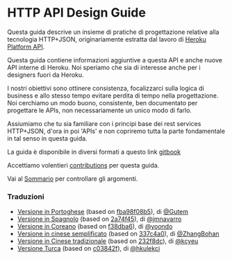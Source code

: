 # HTTP API Design Guide

Questa guida descrive un insieme di pratiche di progettazione relative alla tecnologia HTTP+JSON, originariamente estratta dal lavoro di [Heroku Platform API](https://devcenter.heroku.com/articles/platform-api-reference).

Questa guida contiene informazioni aggiuntive a questa API e anche nuove API interne di Heroku. Noi speriamo che sia di interesse anche per i designers fuori da Heroku.

I nostri obiettivi sono ottinere consistenza, focalizzarci sulla logica di business e allo stesso tempo evitare perdita di tempo nella progettazione. Noi cerchiamo un modo buono, consistente, ben documentato per progettare le APIs, non necessariamente un unico modo di farlo.

Assiumiamo che tu sia familiare con i principi base dei rest services HTTP+JSON, d'ora in poi 'APIs' e non copriremo tutta la parte fondamentale in tal senso in questa guida.

La guida è disponibile in diversi formati a questo link [gitbook](https://www.gitbook.com/read/book/geemus/http-api-design)

Accettiamo volentieri [contributions](CONTRIBUTING.md) per questa guida.

Vai al [Sommario](SUMMARY.md) per controllare gli argomenti.

### Traduzioni
 * [Versione in Portoghese](https://github.com/Gutem/http-api-design/) (based on [fba98f08b5](https://github.com/interagent/http-api-design/commit/fba98f08b50acbb08b7b30c012a6d0ca795e29ee)), di [@Gutem](https://github.com/Gutem/)
 * [Versione in Spagnolo](https://github.com/jmnavarro/http-api-design) (based on [2a74f45](https://github.com/interagent/http-api-design/commit/2a74f45b9afaf6c951352f36c3a4e1b0418ed10b)), di [@jmnavarro](https://github.com/jmnavarro/)
 * [Versione in Coreano](https://github.com/yoondo/http-api-design) (based on [f38dba6](https://github.com/interagent/http-api-design/commit/f38dba6fd8e2b229ab3f09cd84a8828987188863)), di [@yoondo](https://github.com/yoondo/)
 * [Versione in cinese semplificato](https://github.com/ZhangBohan/http-api-design-ZH_CN) (based on [337c4a0](https://github.com/interagent/http-api-design/commit/337c4a05ad08f25c5e232a72638f063925f3228a)), di [@ZhangBohan](https://github.com/ZhangBohan/)
 * [Versione in Cinese tradizionale](https://github.com/kcyeu/http-api-design) (based on [232f8dc](https://github.com/interagent/http-api-design/commit/232f8dc6a941d0b25136bf64998242dae5575f66)), di [@kcyeu](https://github.com/kcyeu/)
 * [Versione Turca](https://github.com/hkulekci/http-api-design/tree/master/tr) (based on [c03842f](https://github.com/interagent/http-api-design/commit/c03842fda80261e82860f6dc7e5ccb2b5d394d51)), di [@hkulekci](https://github.com/hkulekci/)

